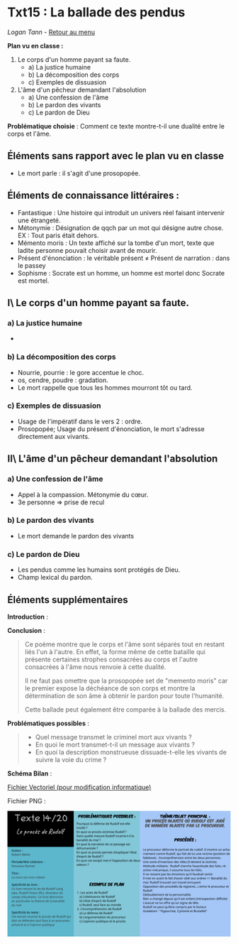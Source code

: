 # Txt15 : La ballade des pendus

*Logan Tann* - [Retour au menu](../)



**Plan vu en classe :**

1. Le corps d'un homme payant sa faute.
   * a) La justice humaine
   * b) La décomposition des corps
   * c) Exemples de dissuasion
2. L'âme d'un pêcheur demandant l'absolution
   * a) Une confession de l'âme
   * b) Le pardon des vivants
   * c) Le pardon de Dieu

__Problématique choisie__ : Comment ce texte montre-t-il une dualité entre le corps et l'âme.



## Éléments sans rapport avec le plan vu en classe

* Le mort parle : il s'agit d'une prosopopée.

## Éléments de connaissance littéraires : 

* Fantastique : Une histoire qui introduit un univers réel faisant intervenir une étrangeté.
* Métonymie : Désignation de qqch par un mot qui désigne autre chose. EX : Tout paris était dehors.
* Mémento moris : Un texte affiché sur la tombe d'un mort, texte que ladite personne pouvait choisir avant de mourir.
* Présent d'énonciation : le véritable présent ≠ Présent de narration : dans le passey
* Sophisme : Socrate est un homme, un homme est mortel donc Socrate est mortel.


## I\ Le corps d'un homme payant sa faute.

### a) La justice humaine

* 

### b) La décomposition des corps

* Nourrie, pourrie : le gore accentue le choc.
* os, cendre, poudre : gradation.
* Le mort rappelle que tous les hommes mourront tôt ou tard.

### c) Exemples de dissuasion

* Usage de l'impératif dans le vers 2 : ordre.
* Prosopopée; Usage du présent d'énonciation, le mort s'adresse directement aux vivants.

## II\ L'âme d'un pêcheur demandant l'absolution

### a) Une confession de l'âme

* Appel à la compassion. Métonymie du cœur.
* 3e personne => prise de recul

### b) Le pardon des vivants

- Le mort demande le pardon des vivants

### c) Le pardon de Dieu

* Les pendus comme les humains sont protégés de Dieu.
* Champ lexical du pardon.

## Éléments supplémentaires

__Introduction__ : 

> 

__Conclusion__ :

> Ce poème montre que le corps et l'âme sont séparés tout en restant liés l'un à l'autre. En effet, la forme même de cette bataille qui présente certaines strophes consacrées au corps et l'autre consacrées à l'âme nous renvoie à cette dualité.
>
> Il ne faut pas omettre que la prosopopée set de "memento moris" car le premier expose la déchéance de son corps et montre la détermination de son âme à obtenir le pardon pour toute l'humanité.
>
> Cette ballade peut également être comparée à la ballade des mercis.

__Problématiques possibles__ : 

> * Quel message transmet le criminel mort aux vivants ?
> * En quoi le mort transmet-t-il un message aux vivants ?
> * En quoi la description monstrueuse dissuade-t-elle les vivants de suivre la voie du crime ?

__Schéma Bilan__ : 

[Fichier Vectoriel (pour modification informatique)](txt14.svg)

Fichier PNG : 

![txt14.png](txt14.png)